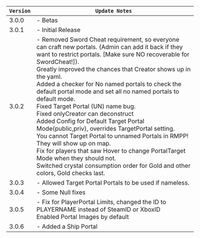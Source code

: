 | `Version` | `Update Notes`    |
|-----------|-------------------|
| 3.0.0     | - Betas           |
| 3.0.1     | - Initial Release |
| 3.0.2     | - Removed Sword Cheat requirement, so everyone can craft new portals. (Admin can add it back if they want to restrict portals. [Make sure NO recoverable for SwordCheat!]). </br> Greatly improved the chances that Creator shows up in the yaml. </br> Added a checker for No named portals to check the default portal mode and set all no named portals to default mode. </br> Fixed Target Portal (UN) name bug.  </br> Fixed onlyCreator can deconstruct </br> Added Config for Default Target Portal Mode(public,priv), overrides TargetPortal setting.  </br>You cannot Target Portal to unnamed Portals in RMPP! They will show up on map. </br> Fix for players that saw Hover to change PortalTarget Mode when they should not. </br> Switched crystal consumption order for Gold and other colors, Gold checks last. </br> |
| 3.0.3     | - Allowed Target Portal Portals to be used if nameless. |
| 3.0.4     | - Some Null fixes |
| 3.0.5     | - Fix for PlayerPortal Limits, changed the ID to PLAYERNAME instead of SteamID or XboxID </br> Enabled Portal Images by default|
| 3.0.6     | - Added a Ship Portal|

